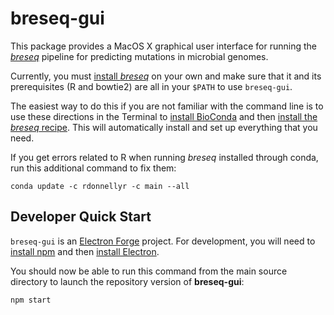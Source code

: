 # breseq-gui

This package provides a MacOS X graphical user interface for running the [_breseq_](https://github.com/barricklab/breseq) pipeline for predicting mutations in microbial genomes.

Currently, you must [install _breseq_](https://barricklab.org/twiki/pub/Lab/ToolsBacterialGenomeResequencing/documentation/installation.html) on your own and make sure that it and its prerequisites (R and bowtie2) are all in your `$PATH` to use `breseq-gui`. 

The easiest way to do this if you are not familiar with the command line is to use these directions in the Terminal to [install BioConda](https://bioconda.github.io/user/install.html) and then [install the _breseq_ recipe](http://bioconda.github.io/recipes/breseq/README.html). This will automatically install and set up everything that you need.

If you get errors related to R when running _breseq_ installed through conda, run this additional command to fix them:
```
conda update -c rdonnellyr -c main --all
```

## Developer Quick Start

`breseq-gui` is an [Electron Forge](https://www.electronforge.io/) project. For development, you will need to [install npm](https://www.npmjs.com/get-np) and then [install Electron](https://www.electronjs.org/docs/tutorial/installation).

You should now be able to run this command from the main source directory to launch the repository version of **breseq-gui**:

```
npm start
```
